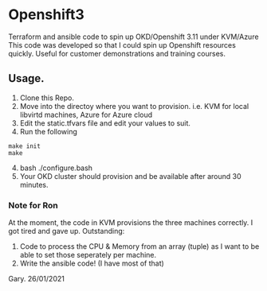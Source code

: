 # Openshift3
Terraform and ansible code to spin up OKD/Openshift 3.11 under KVM/Azure
This code was developed so that I could spin up Openshift resources quickly.
Useful for customer demonstrations and training courses.

## Usage.
1. Clone this Repo.
2. Move into the directoy where you want to provision. i.e. KVM for local libvirtd machines, Azure for Azure cloud
3. Edit the static.tfvars file and edit your values to suit.
4. Run the following
```
make init
make
```
4. bash ./configure.bash
5. Your OKD cluster should provision and be available after around 30 minutes.

### Note for Ron
At the moment, the code in KVM provisions the three machines correctly. I got tired and gave up.
Outstanding:
1.  Code to process the CPU & Memory from an array (tuple) as I want to be able to set those seperately per machine.
2. Write the ansible code! (I have most of that)

Gary.
26/01/2021
